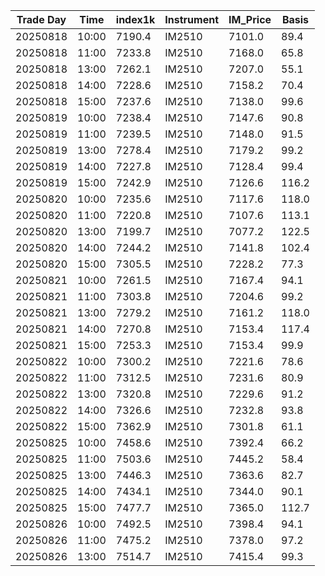 | Trade Day  | Time | index1k | Instrument | IM_Price | Basis |
| ---------- | ---- | ------- | ---------- | -------- | ----- |
| 20250818 | 10:00 | 7190.4 | IM2510 | 7101.0 | 89.4 | 
| 20250818 | 11:00 | 7233.8 | IM2510 | 7168.0 | 65.8 | 
| 20250818 | 13:00 | 7262.1 | IM2510 | 7207.0 | 55.1 | 
| 20250818 | 14:00 | 7228.6 | IM2510 | 7158.2 | 70.4 | 
| 20250818 | 15:00 | 7237.6 | IM2510 | 7138.0 | 99.6 | 
| 20250819 | 10:00 | 7238.4 | IM2510 | 7147.6 | 90.8 | 
| 20250819 | 11:00 | 7239.5 | IM2510 | 7148.0 | 91.5 | 
| 20250819 | 13:00 | 7278.4 | IM2510 | 7179.2 | 99.2 | 
| 20250819 | 14:00 | 7227.8 | IM2510 | 7128.4 | 99.4 | 
| 20250819 | 15:00 | 7242.9 | IM2510 | 7126.6 | 116.2 | 
| 20250820 | 10:00 | 7235.6 | IM2510 | 7117.6 | 118.0 | 
| 20250820 | 11:00 | 7220.8 | IM2510 | 7107.6 | 113.1 | 
| 20250820 | 13:00 | 7199.7 | IM2510 | 7077.2 | 122.5 | 
| 20250820 | 14:00 | 7244.2 | IM2510 | 7141.8 | 102.4 | 
| 20250820 | 15:00 | 7305.5 | IM2510 | 7228.2 | 77.3 | 
| 20250821 | 10:00 | 7261.5 | IM2510 | 7167.4 | 94.1 | 
| 20250821 | 11:00 | 7303.8 | IM2510 | 7204.6 | 99.2 | 
| 20250821 | 13:00 | 7279.2 | IM2510 | 7161.2 | 118.0 | 
| 20250821 | 14:00 | 7270.8 | IM2510 | 7153.4 | 117.4 | 
| 20250821 | 15:00 | 7253.3 | IM2510 | 7153.4 | 99.9 | 
| 20250822 | 10:00 | 7300.2 | IM2510 | 7221.6 | 78.6 | 
| 20250822 | 11:00 | 7312.5 | IM2510 | 7231.6 | 80.9 | 
| 20250822 | 13:00 | 7320.8 | IM2510 | 7229.6 | 91.2 | 
| 20250822 | 14:00 | 7326.6 | IM2510 | 7232.8 | 93.8 | 
| 20250822 | 15:00 | 7362.9 | IM2510 | 7301.8 | 61.1 | 
| 20250825 | 10:00 | 7458.6 | IM2510 | 7392.4 | 66.2 | 
| 20250825 | 11:00 | 7503.6 | IM2510 | 7445.2 | 58.4 | 
| 20250825 | 13:00 | 7446.3 | IM2510 | 7363.6 | 82.7 | 
| 20250825 | 14:00 | 7434.1 | IM2510 | 7344.0 | 90.1 | 
| 20250825 | 15:00 | 7477.7 | IM2510 | 7365.0 | 112.7 | 
| 20250826 | 10:00 | 7492.5 | IM2510 | 7398.4 | 94.1 | 
| 20250826 | 11:00 | 7475.2 | IM2510 | 7378.0 | 97.2 | 
| 20250826 | 13:00 | 7514.7 | IM2510 | 7415.4 | 99.3 | 
